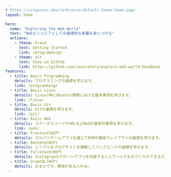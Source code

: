 ```yaml
---
# https://vitepress.dev/reference/default-theme-home-page
layout: home

hero:
  name: "Exploring the Web World"
  text: "Webエンジニアとしての基礎的な素養を身につける"
  actions:
    - thene: brand
      text: Getting Started
      link: /programming/
    - theme: alt
      text: View on Github
      link: https://github.com/ravoratory/explore-web-world-handbook
features:
  - title: Basic Programming
    details: プログラミングの基礎を学びます。
    link: /programming/
  - title: Basic Linux
    details: Linux(特にUbuntu)環境における基本事項を学びます。
    link: /linux/
  - title: Basic Git
    details: Gitの基礎を学びます。
    link: /git/
  - title: Basic Web
    details: ステータスコードやURLなどWebの基本的事項を学びます。
    link: /web/
  - title: Frontend(WIP)
    details: マルバツゲームアプリを通じてDOMの構成やレイアウトの基礎を学びます。
  - title: Backend(WIP)
    details: シンプルなブログサイトを構築してバックエンドの基礎を学びます。
  - title: Fullstack(WIP)
    details: Instagramのクローンアプリを作成することで一人でものづくりができるエンジニアを目指します。
  - title: GraphQL(WIP)
    details: おまけです。興味がある人のみ。
---
```


